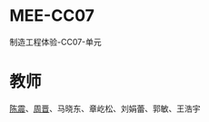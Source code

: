 # MEE-CC07

制造工程体验-CC07-单元

# 教师

[陈震](http://www.icenter.tsinghua.edu.cn/faculty/chenzhen/)、[周晋](http://www.icenter.tsinghua.edu.cn/faculty/zhoujin/)、马晓东、章屹松、刘娟蕾、郭敏、王浩宇


